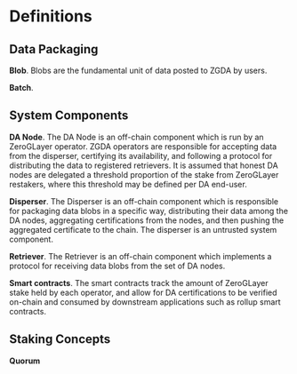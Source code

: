 # Definitions


## Data Packaging

**Blob**. Blobs are the fundamental unit of data posted to ZGDA by users.

**Batch**. 

## System Components

**DA Node**. The DA Node is an off-chain component which is run by an ZeroGLayer operator. ZGDA operators are responsible for accepting data from the disperser, certifying its availability, and following a protocol for distributing the data to registered retrievers. It is assumed that honest DA nodes are delegated a threshold proportion of the stake from ZeroGLayer restakers, where this threshold may be defined per DA end-user.

**Disperser**. The Disperser is an off-chain component which is responsible for packaging data blobs in a specific way, distributing their data among the DA nodes, aggregating certifications from the nodes, and then pushing the aggregated certificate to the chain. The disperser is an untrusted system component. 

**Retriever**. The Retriever is an off-chain component which implements a protocol for receiving data blobs from the set of DA nodes. 

**Smart contracts**. The smart contracts track the amount of ZeroGLayer stake held by each operator, and allow for DA certifications to be verified on-chain and consumed by downstream applications such as rollup smart contracts. 

## Staking Concepts

**Quorum**
